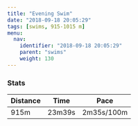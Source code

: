 ```yaml
---
title: "Evening Swim"
date: "2018-09-18 20:05:29"
tags: [swims, 915-1015 m]
menu:
  nav:
    identifier: "2018-09-18 20:05:29"
    parent: "swims"
    weight: 130
---
```


### Stats

| Distance | Time | Pace |
|----------|------|------|
|915m|23m39s|2m35s/100m|

